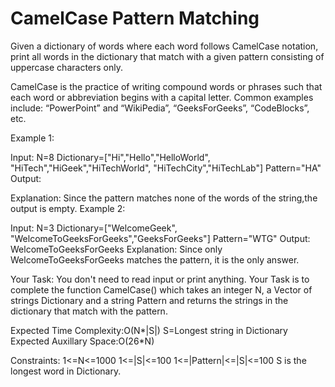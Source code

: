 # CamelCase Pattern Matching


Given a dictionary of words where each word follows CamelCase notation, print all words in the dictionary that match with a given pattern consisting of uppercase characters only.

CamelCase is the practice of writing compound words or phrases such that each word or abbreviation begins with a capital letter. Common examples include: “PowerPoint” and “WikiPedia”, “GeeksForGeeks”, “CodeBlocks”, etc.

Example 1:

Input:
N=8
Dictionary=["Hi","Hello","HelloWorld",
"HiTech","HiGeek","HiTechWorld",
"HiTechCity","HiTechLab"]
Pattern="HA"
Output:

Explanation:
Since the pattern matches none of the words
of the string,the output is empty.
Example 2:

Input:
N=3
Dictionary=["WelcomeGeek",
"WelcomeToGeeksForGeeks","GeeksForGeeks"]
Pattern="WTG"
Output:
WelcomeToGeeksForGeeks
Explanation:
Since only WelcomeToGeeksForGeeks matches 
the pattern, it is the only answer.

Your Task:
You don't need to read input or print anything. Your Task is to complete the function CamelCase() which takes an integer N, a Vector of strings Dictionary and a string Pattern and returns the strings in the dictionary that match with the pattern.


Expected Time Complexity:O(N*|S|)
S=Longest string in Dictionary
Expected Auxillary Space:O(26*N)


Constraints:
1<=N<=1000
1<=|S|<=100
1<=|Pattern|<=|S|<=100
S is the longest word in Dictionary.
